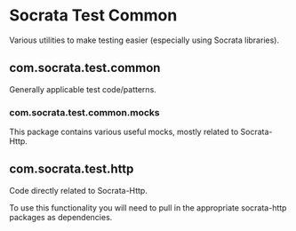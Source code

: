 # Socrata Test Common #
Various utilities to make testing easier (especially using Socrata
libraries).

## com.socrata.test.common ##
Generally applicable test code/patterns.

### com.socrata.test.common.mocks ###
This package contains various useful mocks, mostly related to Socrata-Http.

## com.socrata.test.http ##
Code directly related to Socrata-Http.

To use this functionality you will need to pull in the appropriate
socrata-http packages as dependencies.

